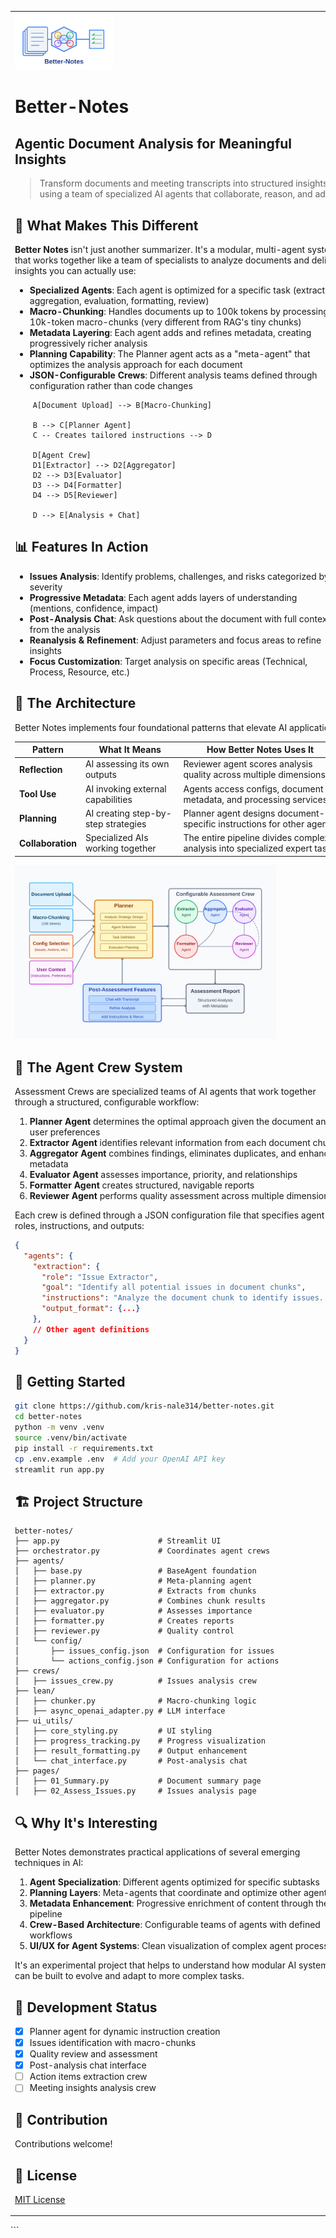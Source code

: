 <table>
<tr>
<td>
<img src="https://raw.githubusercontent.com/kris-nale314/better-notes/main/docs/images/logo.svg" alt="Better-Notes logo" width="30%"/>

# Better-Notes
## Agentic Document Analysis for Meaningful Insights

> Transform documents and meeting transcripts into structured insights using a team of specialized AI agents that collaborate, reason, and adapt.

## 🧠 What Makes This Different

**Better Notes** isn't just another summarizer. It's a modular, multi-agent system that works together like a team of specialists to analyze documents and deliver insights you can actually use:

- **Specialized Agents**: Each agent is optimized for a specific task (extraction, aggregation, evaluation, formatting, review)
- **Macro-Chunking**: Handles documents up to 100k tokens by processing in 10k-token macro-chunks (very different from RAG's tiny chunks)
- **Metadata Layering**: Each agent adds and refines metadata, creating progressively richer analysis
- **Planning Capability**: The Planner agent acts as a "meta-agent" that optimizes the analysis approach for each document
- **JSON-Configurable Crews**: Different analysis teams defined through configuration rather than code changes

```
    A[Document Upload] --> B[Macro-Chunking]

    B --> C[Planner Agent]
    C -- Creates tailored instructions --> D
    
    D[Agent Crew]
    D1[Extractor] --> D2[Aggregator]
    D2 --> D3[Evaluator]
    D3 --> D4[Formatter]
    D4 --> D5[Reviewer]
    
    D --> E[Analysis + Chat]
```

## 📊 Features In Action

- **Issues Analysis**: Identify problems, challenges, and risks categorized by severity
- **Progressive Metadata**: Each agent adds layers of understanding (mentions, confidence, impact)
- **Post-Analysis Chat**: Ask questions about the document with full context from the analysis
- **Reanalysis & Refinement**: Adjust parameters and focus areas to refine insights
- **Focus Customization**: Target analysis on specific areas (Technical, Process, Resource, etc.)

## 🧩 The Architecture

Better Notes implements four foundational patterns that elevate AI applications:

| Pattern | What It Means | How Better Notes Uses It |
|---------|---------------|--------------------------|
| **Reflection** | AI assessing its own outputs | Reviewer agent scores analysis quality across multiple dimensions |
| **Tool Use** | AI invoking external capabilities | Agents access configs, document metadata, and processing services |
| **Planning** | AI creating step-by-step strategies | Planner agent designs document-specific instructions for other agents |
| **Collaboration** | Specialized AIs working together | The entire pipeline divides complex analysis into specialized expert tasks |

<img src="https://raw.githubusercontent.com/kris-nale314/better-notes/main/docs/images/logic.svg" alt="Better-Notes Logic" width="80%"/>

## 🔄 The Agent Crew System

Assessment Crews are specialized teams of AI agents that work together through a structured, configurable workflow:

1. **Planner Agent** determines the optimal approach given the document and user preferences
2. **Extractor Agent** identifies relevant information from each document chunk
3. **Aggregator Agent** combines findings, eliminates duplicates, and enhances metadata
4. **Evaluator Agent** assesses importance, priority, and relationships
5. **Formatter Agent** creates structured, navigable reports
6. **Reviewer Agent** performs quality assessment across multiple dimensions

Each crew is defined through a JSON configuration file that specifies agent roles, instructions, and outputs:

```json
{
  "agents": {
    "extraction": {
      "role": "Issue Extractor",
      "goal": "Identify all potential issues in document chunks",
      "instructions": "Analyze the document chunk to identify issues...",
      "output_format": {...}
    },
    // Other agent definitions
  }
}
```

## 🚀 Getting Started

```bash
git clone https://github.com/kris-nale314/better-notes.git
cd better-notes
python -m venv .venv
source .venv/bin/activate
pip install -r requirements.txt
cp .env.example .env  # Add your OpenAI API key
streamlit run app.py
```

## 🏗️ Project Structure

```
better-notes/
├── app.py                      # Streamlit UI
├── orchestrator.py             # Coordinates agent crews
├── agents/
│   ├── base.py                 # BaseAgent foundation
│   ├── planner.py              # Meta-planning agent
│   ├── extractor.py            # Extracts from chunks
│   ├── aggregator.py           # Combines chunk results
│   ├── evaluator.py            # Assesses importance
│   ├── formatter.py            # Creates reports
│   ├── reviewer.py             # Quality control
│   └── config/
│       ├── issues_config.json  # Configuration for issues
│       └── actions_config.json # Configuration for actions
├── crews/
│   ├── issues_crew.py          # Issues analysis crew
├── lean/
│   ├── chunker.py              # Macro-chunking logic
│   ├── async_openai_adapter.py # LLM interface
├── ui_utils/
│   ├── core_styling.py         # UI styling
│   ├── progress_tracking.py    # Progress visualization
│   ├── result_formatting.py    # Output enhancement
│   └── chat_interface.py       # Post-analysis chat
├── pages/
│   ├── 01_Summary.py           # Document summary page
│   ├── 02_Assess_Issues.py     # Issues analysis page
```

## 🔍 Why It's Interesting

Better Notes demonstrates practical applications of several emerging techniques in AI:

1. **Agent Specialization**: Different agents optimized for specific subtasks
2. **Planning Layers**: Meta-agents that coordinate and optimize other agents
3. **Metadata Enhancement**: Progressive enrichment of content through the pipeline
4. **Crew-Based Architecture**: Configurable teams of agents with defined workflows
5. **UI/UX for Agent Systems**: Clean visualization of complex agent processes

It's an experimental project that helps to understand how modular AI systems can be built to evolve and adapt to more complex tasks.

## 📝 Development Status

- [x] Planner agent for dynamic instruction creation
- [x] Issues identification with macro-chunks
- [x] Quality review and assessment
- [x] Post-analysis chat interface
- [ ] Action items extraction crew
- [ ] Meeting insights analysis crew

## 🤝 Contribution

Contributions welcome! 

## 📃 License

[MIT License](LICENSE)
</td>
</tr>
</table>
```

